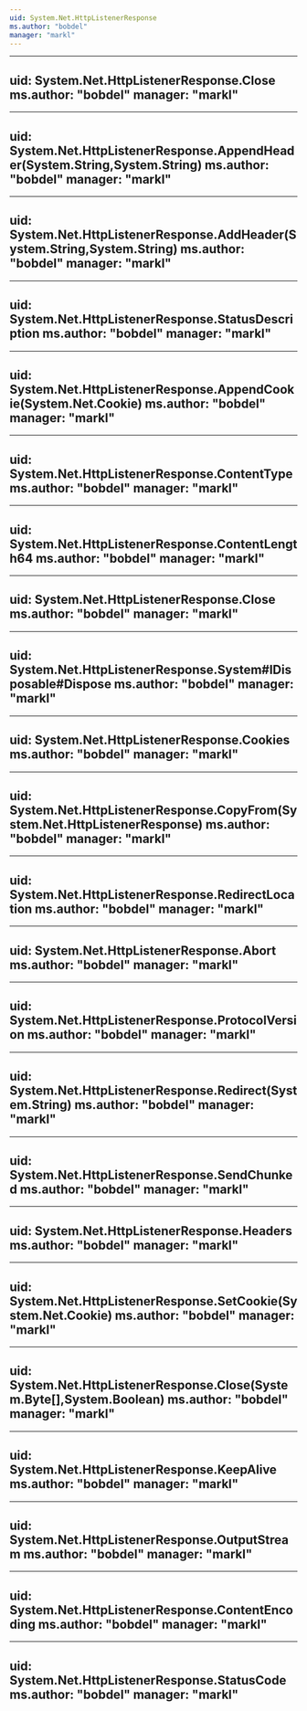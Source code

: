 ```yaml
---
uid: System.Net.HttpListenerResponse
ms.author: "bobdel"
manager: "markl"
---
```


---
uid: System.Net.HttpListenerResponse.Close
ms.author: "bobdel"
manager: "markl"
---

---
uid: System.Net.HttpListenerResponse.AppendHeader(System.String,System.String)
ms.author: "bobdel"
manager: "markl"
---

---
uid: System.Net.HttpListenerResponse.AddHeader(System.String,System.String)
ms.author: "bobdel"
manager: "markl"
---

---
uid: System.Net.HttpListenerResponse.StatusDescription
ms.author: "bobdel"
manager: "markl"
---

---
uid: System.Net.HttpListenerResponse.AppendCookie(System.Net.Cookie)
ms.author: "bobdel"
manager: "markl"
---

---
uid: System.Net.HttpListenerResponse.ContentType
ms.author: "bobdel"
manager: "markl"
---

---
uid: System.Net.HttpListenerResponse.ContentLength64
ms.author: "bobdel"
manager: "markl"
---

---
uid: System.Net.HttpListenerResponse.Close
ms.author: "bobdel"
manager: "markl"
---

---
uid: System.Net.HttpListenerResponse.System#IDisposable#Dispose
ms.author: "bobdel"
manager: "markl"
---

---
uid: System.Net.HttpListenerResponse.Cookies
ms.author: "bobdel"
manager: "markl"
---

---
uid: System.Net.HttpListenerResponse.CopyFrom(System.Net.HttpListenerResponse)
ms.author: "bobdel"
manager: "markl"
---

---
uid: System.Net.HttpListenerResponse.RedirectLocation
ms.author: "bobdel"
manager: "markl"
---

---
uid: System.Net.HttpListenerResponse.Abort
ms.author: "bobdel"
manager: "markl"
---

---
uid: System.Net.HttpListenerResponse.ProtocolVersion
ms.author: "bobdel"
manager: "markl"
---

---
uid: System.Net.HttpListenerResponse.Redirect(System.String)
ms.author: "bobdel"
manager: "markl"
---

---
uid: System.Net.HttpListenerResponse.SendChunked
ms.author: "bobdel"
manager: "markl"
---

---
uid: System.Net.HttpListenerResponse.Headers
ms.author: "bobdel"
manager: "markl"
---

---
uid: System.Net.HttpListenerResponse.SetCookie(System.Net.Cookie)
ms.author: "bobdel"
manager: "markl"
---

---
uid: System.Net.HttpListenerResponse.Close(System.Byte[],System.Boolean)
ms.author: "bobdel"
manager: "markl"
---

---
uid: System.Net.HttpListenerResponse.KeepAlive
ms.author: "bobdel"
manager: "markl"
---

---
uid: System.Net.HttpListenerResponse.OutputStream
ms.author: "bobdel"
manager: "markl"
---

---
uid: System.Net.HttpListenerResponse.ContentEncoding
ms.author: "bobdel"
manager: "markl"
---

---
uid: System.Net.HttpListenerResponse.StatusCode
ms.author: "bobdel"
manager: "markl"
---

